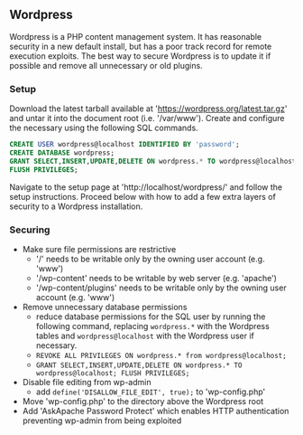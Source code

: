 ## Wordpress

Wordpress is a PHP content management system. It has reasonable security in a new default install, but has a poor track record for remote execution exploits. The best way to secure Wordpress is to update it if possible and remove all unnecessary or old plugins.


### Setup

Download the latest tarball available at 'https://wordpress.org/latest.tar.gz' and untar it into the document root (i.e. '/var/www'). Create and configure the necessary using the following SQL commands.

```sql
CREATE USER wordpress@localhost IDENTIFIED BY 'password';
CREATE DATABASE wordpress;
GRANT SELECT,INSERT,UPDATE,DELETE ON wordpress.* TO wordpress@localhost;
FLUSH PRIVILEGES;
```

Navigate to the setup page at 'http://localhost/wordpress/' and follow the setup instructions. Proceed below with how to add a few extra layers of security to a Wordpress installation.


### Securing

* Make sure file permissions are restrictive
	- '/' needs to be writable only by the owning user account (e.g. 'www')
	- '/wp-content' needs to be writable by web server (e.g. 'apache')
	- '/wp-content/plugins' needs to be writable only by the owning user account (e.g. 'www')
* Remove unnecessary database permissions
	- reduce database permissions for the SQL user by running the following command, replacing `wordpress.*` with the Wordpress tables and `wordpress@localhost` with the Wordpress user if necessary.
	- `REVOKE ALL PRIVILEGES ON wordpress.* from wordpress@localhost;`
	- `GRANT SELECT,INSERT,UPDATE,DELETE ON wordpress.* TO wordpress@localhost; FLUSH PRIVILEGES;`
* Disable file editing from wp-admin
	- add `define('DISALLOW_FILE_EDIT', true);` to 'wp-config.php'
* Move 'wp-config.php' to the directory above the Wordpress root
* Add 'AskApache Password Protect' which enables HTTP authentication preventing wp-admin from being exploited
